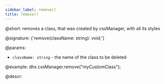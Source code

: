 ```yaml
---
sidebar_label: remove()
title: remove()
---          
```


@short: removes a class, that was created by cssManager, with all its styles

@signature: {'remove(className: string): void;'}

@params:
- `className: string` - the name of the class to be deleted

@example:
dhx.cssManager.remove("myCustomClass");



@descr:
